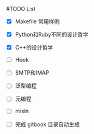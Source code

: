 #TODO List

- [x] Makefile 常用样例
- [x] Python和Ruby不同的设计哲学
- [x] C++的设计哲学
- [ ] Hook
- [ ] SMTP和IMAP
- [ ] 泛型编程
- [ ] 元编程
- [ ] mixin
- [ ] 完成 gitbook 目录自动生成

